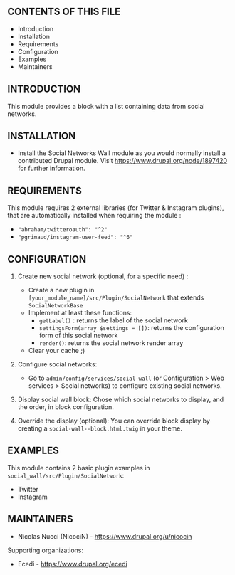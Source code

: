 CONTENTS OF THIS FILE
---------------------

 * Introduction
 * Installation
 * Requirements
 * Configuration
 * Examples
 * Maintainers


INTRODUCTION
------------

This module provides a block with a list containing data from social networks.


INSTALLATION
------------

* Install the Social Networks Wall module as you would normally install a
  contributed Drupal module.
  Visit https://www.drupal.org/node/1897420 for further information.


REQUIREMENTS
------------

This module requires 2 external libraries (for Twitter & Instagram plugins),
that are automatically installed when requiring the module :

* `"abraham/twitteroauth": "^2"`
* `"pgrimaud/instagram-user-feed": "^6"`

CONFIGURATION
-------------

1. Create new social network (optional, for a specific need) :
   * Create a new plugin in `[your_module_name]/src/Plugin/SocialNetwork` that
   extends `SocialNetworkBase`
   * Implement at least these functions:
     * `getLabel()` : returns the label of the social network
     * `settingsForm(array $settings = [])`: returns the configuration form of this
   social network
     * `render()`: returns the social network render array
   * Clear your cache ;)

2. Configure social networks:
   * Go to `admin/config/services/social-wall` (or Configuration > Web services >
   Social networks) to configure existing social networks.
3. Display social wall block:
   Chose which social networks to display, and the order, in block configuration.
4. Override the display (optional):
   You can override block display by creating a `social-wall--block.html.twig`
  in your theme.


EXAMPLES
--------

This module contains 2 basic plugin examples in
 `social_wall/src/Plugin/SocialNetwork`:
* Twitter
* Instagram


MAINTAINERS
-----------

 * Nicolas Nucci (NicociN) - https://www.drupal.org/u/nicocin

Supporting organizations:

 * Ecedi - https://www.drupal.org/ecedi
